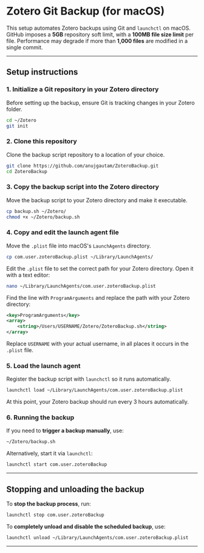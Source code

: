 # Zotero Git Backup (for macOS)

This setup automates Zotero backups using Git and `launchctl` on macOS. GitHub imposes a **5GB** repository soft limit, with a **100MB file size limit** per file. Performance may degrade if more than **1,000 files** are modified in a single commit.

---

## Setup instructions

### 1. Initialize a Git repository in your Zotero directory
Before setting up the backup, ensure Git is tracking changes in your Zotero folder.

```bash
cd ~/Zotero
git init
```

### 2. Clone this repository
Clone the backup script repository to a location of your choice.

```bash
git clone https://github.com/anujgautam/ZoteroBackup.git
cd ZoteroBackup
```

### 3. Copy the backup script into the Zotero directory
Move the backup script to your Zotero directory and make it executable.

```bash
cp backup.sh ~/Zotero/
chmod +x ~/Zotero/backup.sh
```

### 4. Copy and edit the launch agent file
Move the `.plist` file into macOS's `LaunchAgents` directory.

```bash
cp com.user.zoteroBackup.plist ~/Library/LaunchAgents/
```

Edit the `.plist` file to set the correct path for your Zotero directory. Open it with a text editor:

```bash
nano ~/Library/LaunchAgents/com.user.zoteroBackup.plist
```
Find the line with `ProgramArguments` and replace the path with your Zotero directory:

```xml
<key>ProgramArguments</key>
<array>
    <string>/Users/USERNAME/Zotero/ZoteroBackup.sh</string>
</array>
```
Replace `USERNAME` with your actual username, in all places it occurs in the `.plist` file.

### 5. Load the launch agent
Register the backup script with `launchctl` so it runs automatically.

```bash
launchctl load ~/Library/LaunchAgents/com.user.zoteroBackup.plist
```

At this point, your Zotero backup should run every 3 hours automatically.

### 6. Running the backup
If you need to **trigger a backup manually**, use:

```bash
~/Zotero/backup.sh
```

Alternatively, start it via `launchctl`:

```bash
launchctl start com.user.zoteroBackup
```

---

## Stopping and unloading the backup
To **stop the backup process**, run:

```bash
launchctl stop com.user.zoteroBackup
```

To **completely unload and disable the scheduled backup**, use:

```bash
launchctl unload ~/Library/LaunchAgents/com.user.zoteroBackup.plist
```
---
